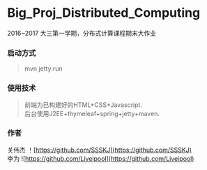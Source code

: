 # Big_Proj_Distributed_Computing   
2016~2017 大三第一学期，分布式计算课程期末大作业   

### 启动方式   
> mvn jetty:run    

### 使用技术    
>前端为已构建好的HTML+CSS+Javascript.     
>后台使用J2EE+thymeleaf+spring+jetty+maven.      

### 作者   
关伟杰 ！[https://github.com/SSSKJ](https://github.com/SSSKJ)   
李为 ![https://github.com/Liveipool](https://github.com/Liveipool)    
